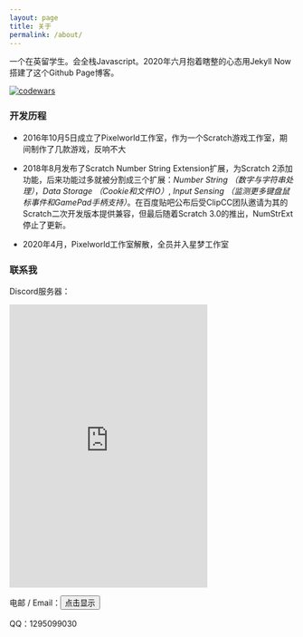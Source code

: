 ```yaml
---
layout: page
title: 关于
permalink: /about/
---
```


一个在英留学生。会全栈Javascript。2020年六月抱着瞎整的心态用Jekyll Now搭建了这个Github Page博客。

[![codewars](https://www.codewars.com/users/fengshuo2004/badges/small)](https://www.codewars.com/users/fengshuo2004)

### 开发历程

- 2016年10月5日成立了Pixelworld工作室，作为一个Scratch游戏工作室，期间制作了几款游戏，反响不大

- 2018年8月发布了Scratch Number String Extension扩展，为Scratch 2添加功能，后来功能过多就被分割成三个扩展：*Number String （数字与字符串处理）*，*Data Storage （Cookie和文件IO）*, *Input Sensing （监测更多键盘鼠标事件和GamePad手柄支持）*。在百度贴吧公布后受ClipCC团队邀请为其的Scratch二次开发版本提供兼容，但最后随着Scratch 3.0的推出，NumStrExt停止了更新。

- 2020年4月，Pixelworld工作室解散，全员并入星梦工作室

### 联系我

Discord服务器：

<iframe src="https://discord.com/widget?id=599498357072723976&theme=dark" width="350" height="500" allowtransparency="true" frameborder="0" sandbox="allow-popups allow-popups-to-escape-sandbox allow-same-origin allow-scripts"></iframe>

电邮 / Email：<input type="button" value="点击显示" onclick="this.outerHTML='\x66\x65\x6e\x67\x73\x68\x75\x6f\x32\x30\x30\x34\x40\x31\x36\x33\x2e\x63\x6f\x6d'">

QQ：1295099030